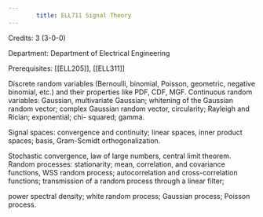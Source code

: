 ```yaml
---
        title: ELL711 Signal Theory
---
```

Credits: 3 (3-0-0)

Department: Department of Electrical Engineering

Prerequisites: [[ELL205]], [[ELL311]]

Discrete random variables (Bernoulli, binomial, Poisson, geometric, negative binomial, etc.) and their properties like PDF, CDF, MGF. Continuous random variables: Gaussian, multivariate Gaussian; whitening of the Gaussian random vector; complex Gaussian random vector, circularity; Rayleigh and Rician; exponential; chi- squared; gamma.

Signal spaces: convergence and continuity; linear spaces, inner product spaces; basis, Gram-Scmidt orthogonalization.

Stochastic convergence, law of large numbers, central limit theorem. Random processes: stationarity; mean, correlation, and covariance functions, WSS random process; autocorrelation and cross-correlation functions; transmission of a random process through a linear filter;

power spectral density; white random process; Gaussian process; Poisson process.
